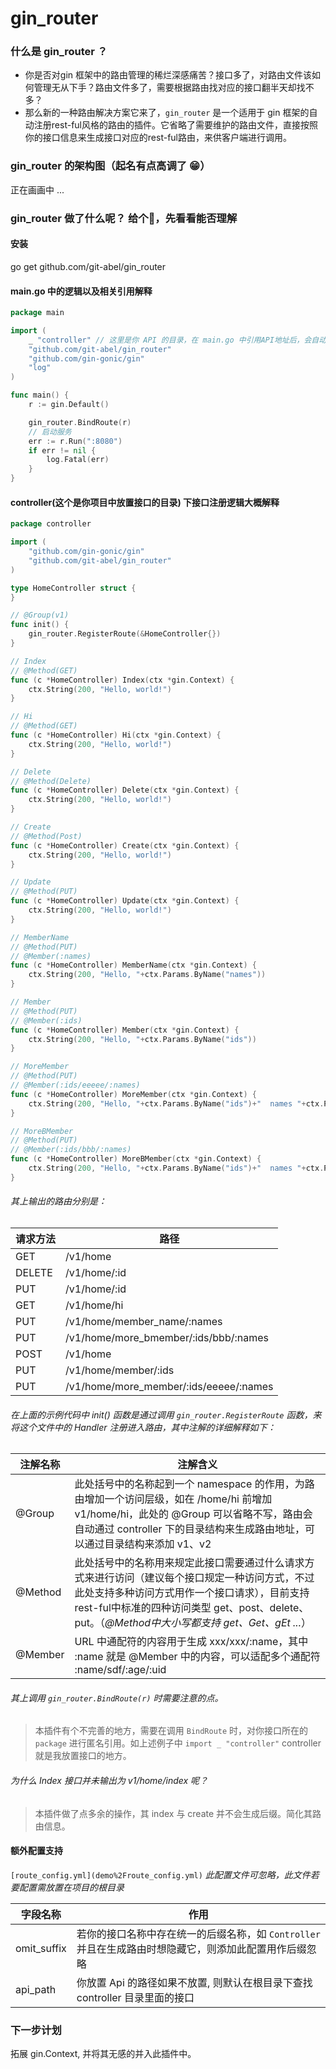 # gin_router
### 什么是 gin_router ？
* 你是否对gin 框架中的路由管理的稀烂深感痛苦？接口多了，对路由文件该如何管理无从下手？路由文件多了，需要根据路由找对应的接口翻半天却找不多？
* 那么新的一种路由解决方案它来了，`gin_router` 是一个适用于 gin 框架的自动注册rest-ful风格的路由的插件。它省略了需要维护的路由文件，直接按照你的接口信息来生成接口对应的rest-ful路由，来供客户端进行调用。

### gin_router 的架构图（起名有点高调了 😁）
正在画画中 ...

### gin_router 做了什么呢？ 给个🌰，先看看能否理解
#### 安装
go get github.com/git-abel/gin_router

#### main.go 中的逻辑以及相关引用解释
```go
package main

import (
	_ "controller" // 这里是你 API 的目录，在 main.go 中引用API地址后，会自动对这个目录下的接口进行注册
	"github.com/git-abel/gin_router"
	"github.com/gin-gonic/gin"
	"log"
)

func main() {
	r := gin.Default()

	gin_router.BindRoute(r)
	// 启动服务
	err := r.Run(":8080")
	if err != nil {
		log.Fatal(err)
	}
}
```

#### controller(这个是你项目中放置接口的目录) 下接口注册逻辑大概解释
```go
package controller

import (
	"github.com/gin-gonic/gin"
	"github.com/git-abel/gin_router"
)

type HomeController struct {
}

// @Group(v1)
func init() {
	gin_router.RegisterRoute(&HomeController{})
}

// Index
// @Method(GET)
func (c *HomeController) Index(ctx *gin.Context) {
	ctx.String(200, "Hello, world!")
}

// Hi
// @Method(GET)
func (c *HomeController) Hi(ctx *gin.Context) {
	ctx.String(200, "Hello, world!")
}

// Delete
// @Method(Delete)
func (c *HomeController) Delete(ctx *gin.Context) {
	ctx.String(200, "Hello, world!")
}

// Create
// @Method(Post)
func (c *HomeController) Create(ctx *gin.Context) {
	ctx.String(200, "Hello, world!")
}

// Update
// @Method(PUT)
func (c *HomeController) Update(ctx *gin.Context) {
	ctx.String(200, "Hello, world!")
}

// MemberName
// @Method(PUT)
// @Member(:names)
func (c *HomeController) MemberName(ctx *gin.Context) {
	ctx.String(200, "Hello, "+ctx.Params.ByName("names"))
}

// Member
// @Method(PUT)
// @Member(:ids)
func (c *HomeController) Member(ctx *gin.Context) {
	ctx.String(200, "Hello, "+ctx.Params.ByName("ids"))
}

// MoreMember
// @Method(PUT)
// @Member(:ids/eeeee/:names)
func (c *HomeController) MoreMember(ctx *gin.Context) {
	ctx.String(200, "Hello, "+ctx.Params.ByName("ids")+"  names "+ctx.Params.ByName("names"))
}

// MoreBMember
// @Method(PUT)
// @Member(:ids/bbb/:names)
func (c *HomeController) MoreBMember(ctx *gin.Context) {
	ctx.String(200, "Hello, "+ctx.Params.ByName("ids")+"  names "+ctx.Params.ByName("names"))
}


```

###### 其上输出的路由分别是：
| 请求方法   | 路径                                     |
|--------|----------------------------------------|
| GET    | /v1/home                               |
| DELETE | /v1/home/:id                           |
| PUT    | /v1/home/:id                           |
| GET    | /v1/home/hi                            |
| PUT    | /v1/home/member_name/:names            |
| PUT    | /v1/home/more_bmember/:ids/bbb/:names  |
| POST   | /v1/home                               |
| PUT    | /v1/home/member/:ids                   |
| PUT    | /v1/home/more_member/:ids/eeeee/:names |

###### 在上面的示例代码中 init() 函数是通过调用 `gin_router.RegisterRoute` 函数，来将这个文件中的 Handler 注册进入路由，其中注解的详细解释如下：

| 注解名称    | 注解含义                                                                                                                                              |
|---------|---------------------------------------------------------------------------------------------------------------------------------------------------|
| @Group  | 此处括号中的名称起到一个 namespace 的作用，为路由增加一个访问层级，如在 /home/hi 前增加 v1/home/hi，此处的 @Group 可以省略不写，路由会自动通过 controller 下的目录结构来生成路由地址，可以通过目录结构来添加 v1、v2            |
| @Method | 此处括号中的名称用来规定此接口需要通过什么请求方式来进行访问（建议每个接口规定一种访问方式，不过此处支持多种访问方式用作一个接口请求），目前支持rest-ful中标准的四种访问类型 get、post、delete、put。（*@Method中大小写都支持 get、Get、gEt ...*） |
| @Member | URL 中通配符的内容用于生成 xxx/xxx/:name，其中 :name 就是 @Member 中的内容，可以适配多个通配符 :name/sdf/:age/:uid                                                              |

###### 其上调用 `gin_router.BindRoute(r)`  时需要注意的点。
> 本插件有个不完善的地方，需要在调用 `BindRoute` 时，对你接口所在的 `package` 进行匿名引用。如上述例子中 `import _ "controller"` controller 就是我放置接口的地方。


###### 为什么 Index 接口并未输出为 v1/home/index 呢？
>
> 本插件做了点多余的操作，其 index 与 create 并不会生成后缀。简化其路由信息。


#### 额外配置支持
`[route_config.yml](demo%2Froute_config.yml)` *此配置文件可忽略，此文件若要配置需放置在项目的根目录*

| 字段名称        | 作用                                                         |
|-------------|------------------------------------------------------------|
| omit_suffix | 若你的接口名称中存在统一的后缀名称，如 `Controller` 并且在生成路由时想隐藏它，则添加此配置用作后缀忽略 |
| api_path    | 你放置 Api 的路径如果不放置, 则默认在根目录下查找 controller 目录里面的接口            |


### 下一步计划
拓展 gin.Context, 并将其无感的并入此插件中。

